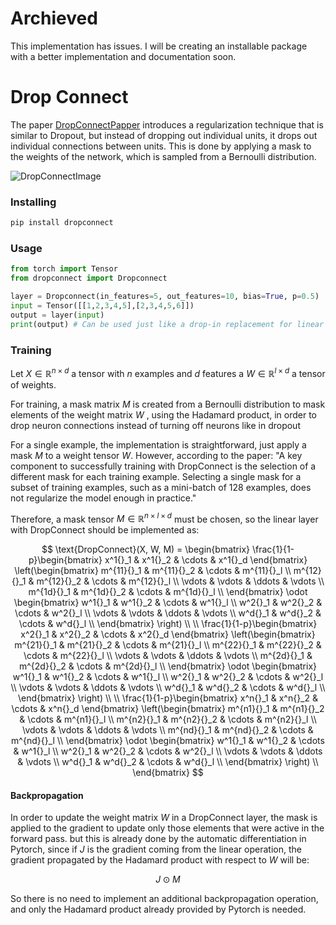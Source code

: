 # Archieved

This implementation has issues. I will be creating an installable package with a better implementation and documentation soon.

# Drop Connect

The paper [DropConnectPapper](https://proceedings.mlr.press/v28/wan13.html) introduces a regularization technique that is similar to Dropout, but instead of dropping out individual units, it drops out individual connections between units. This is done by applying a mask to the weights of the network, which is sampled from a Bernoulli distribution. 

![DropConnectImage](/dropconnect.png)


### Installing

```bash
pip install dropconnect
```

### Usage

```python
from torch import Tensor
from dropconnect import Dropconnect

layer = Dropconnect(in_features=5, out_features=10, bias=True, p=0.5)
input = Tensor([[1,2,3,4,5],[2,3,4,5,6]])
output = layer(input)
print(output) # Can be used just like a drop-in replacement for linear layer.
```

### Training

Let $X \in \mathbb{R}^{n \times d}$ a tensor with $n$ examples and $d$ features a $W \in \mathbb{R}^{l \times d}$ a tensor of weights.

For training, a mask matrix $M$ is created from a Bernoulli distribution to mask elements of the weight matrix $W$ , using the Hadamard product, in order to drop neuron connections instead of turning off neurons like in dropout

For a single example, the implementation is straightforward, just apply a mask $M$ to a weight tensor $W$. However, according to the paper: "A key component to successfully training with DropConnect is the selection of a different mask for each training example. Selecting a single mask for a subset of training examples, such as a mini-batch of 128 examples, does not regularize the model enough in practice."

Therefore, a mask tensor $M \in \mathbb{R}^{n \times l \times d}$ must be chosen, so the linear layer with DropConnect should be implemented as:


$$ 
\text{DropConnect}(X, W, M) = \begin{bmatrix}
    \frac{1}{1-p}\begin{bmatrix} x^1{}_1 & x^1{}_2 & \cdots & x^1{}_d \end{bmatrix}
    \left(\begin{bmatrix}
        m^{11}{}_1 & m^{11}{}_2 & \cdots & m^{11}{}_l \\
        m^{12}{}_1 & m^{12}{}_2 & \cdots & m^{12}{}_l \\
        \vdots & \vdots & \ddots & \vdots \\
        m^{1d}{}_1 & m^{1d}{}_2 & \cdots & m^{1d}{}_l \\
    \end{bmatrix} \odot \begin{bmatrix}
        w^1{}_1 & w^1{}_2 & \cdots & w^1{}_l \\
        w^2{}_1 & w^2{}_2 & \cdots & w^2{}_l \\
        \vdots & \vdots & \ddots & \vdots \\
        w^d{}_1 & w^d{}_2 & \cdots & w^d{}_l \\
    \end{bmatrix}
    \right) \\
    \\
    \frac{1}{1-p}\begin{bmatrix}  x^2{}_1 & x^2{}_2 & \cdots & x^2{}_d \end{bmatrix}
    \left(\begin{bmatrix}
        m^{21}{}_1 & m^{21}{}_2 & \cdots & m^{21}{}_l \\
        m^{22}{}_1 & m^{22}{}_2 & \cdots & m^{22}{}_l \\
        \vdots & \vdots & \ddots & \vdots \\
        m^{2d}{}_1 & m^{2d}{}_2 & \cdots & m^{2d}{}_l \\
    \end{bmatrix} \odot \begin{bmatrix}
        w^1{}_1 & w^1{}_2 & \cdots & w^1{}_l \\
        w^2{}_1 & w^2{}_2 & \cdots & w^2{}_l \\
        \vdots & \vdots & \ddots & \vdots \\
        w^d{}_1 & w^d{}_2 & \cdots & w^d{}_l \\
    \end{bmatrix}
    \right) \\
    \\
    \frac{1}{1-p}\begin{bmatrix}  x^n{}_1 & x^n{}_2 & \cdots & x^n{}_d \end{bmatrix}
    \left(\begin{bmatrix}
        m^{n1}{}_1 & m^{n1}{}_2 & \cdots & m^{n1}{}_l \\
        m^{n2}{}_1 & m^{n2}{}_2 & \cdots & m^{n2}{}_l \\
        \vdots & \vdots & \ddots & \vdots \\
        m^{nd}{}_1 & m^{nd}{}_2 & \cdots & m^{nd}{}_l \\
    \end{bmatrix} \odot \begin{bmatrix}
        w^1{}_1 & w^1{}_2 & \cdots & w^1{}_l \\
        w^2{}_1 & w^2{}_2 & \cdots & w^2{}_l \\
        \vdots & \vdots & \ddots & \vdots \\
        w^d{}_1 & w^d{}_2 & \cdots & w^d{}_l \\
    \end{bmatrix}
    \right) \\
\end{bmatrix} 
$$

#### Backpropagation

In order to update the weight matrix $W$ in a DropConnect layer, the mask is applied to the gradient to update only those elements that were active in the forward pass. but this is already done by the automatic differentiation in Pytorch, since if $J$ is the gradient coming from the linear operation, the gradient propagated by the Hadamard product with respect to $W$ will be:

$$ J \odot M $$

So there is no need to implement an additional backpropagation operation, and only the Hadamard product already provided by Pytorch is needed.  